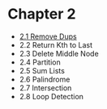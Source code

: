 # Chapter 2

- [2.1 Remove Dups](./01/)
- 2.2 Return Kth to Last
- 2.3 Delete Middle Node
- 2.4 Partition
- 2.5 Sum Lists
- 2.6 Palindrome
- 2.7 Intersection
- 2.8 Loop Detection
